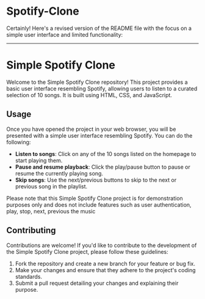 # Spotify-Clone
Certainly! Here's a revised version of the README file with the focus on a simple user interface and limited functionality:

---

# Simple Spotify Clone

Welcome to the Simple Spotify Clone repository! This project provides a basic user interface resembling Spotify, allowing users to listen to a curated selection of 10 songs. It is built using HTML, CSS, and JavaScript.

## Usage

Once you have opened the project in your web browser, you will be presented with a simple user interface resembling Spotify. You can do the following:

- **Listen to songs**: Click on any of the 10 songs listed on the homepage to start playing them.
- **Pause and resume playback**: Click the play/pause button to pause or resume the currently playing song.
- **Skip songs**: Use the next/previous buttons to skip to the next or previous song in the playlist.

Please note that this Simple Spotify Clone project is for demonstration purposes only and does not include features such as user authentication, play, stop, next, previous the music

## Contributing

Contributions are welcome! If you'd like to contribute to the development of the Simple Spotify Clone project, please follow these guidelines:

1. Fork the repository and create a new branch for your feature or bug fix.
2. Make your changes and ensure that they adhere to the project's coding standards.
3. Submit a pull request detailing your changes and explaining their purpose.


